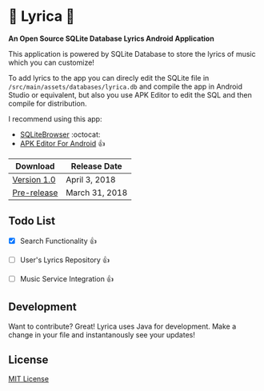 # :rocket: Lyrica :rocket:
**An Open Source SQLite Database Lyrics Android Application**

This application is powered by SQLite Database to store the lyrics of music which you can customize!

To add lyrics to the app you can direcly edit the SQLite file in `/src/main/assets/databases/lyrica.db` and compile the app in Android Studio or equivalent, but also you use APK Editor to edit the SQL and then compile for distribution.


I recommend using this app:
  * [SQLiteBrowser](https://github.com/sqlitebrowser/sqlitebrowser) :octocat:
  * [APK Editor For Android](https://play.google.com/store/apps/details?id=com.gmail.heagoo.apkeditor&hl=en) :+1:
  
Download | Release Date
------------ | -------------
[Version 1.0](https://github.com/lfasmpao/Lyrica/releases/download/1.0/app-debug.apk) | April 3, 2018
[Pre-release](https://github.com/lfasmpao/Lyrica/releases/download/0.1/app-debug.apk) | March 31, 2018


Todo List
---------
  - [x] Search Functionality :+1:
  - [ ] User's Lyrics Repository :+1:
  - [ ] Music Service Integration :+1:


Development
----------
Want to contribute? Great!
Lyrica uses Java for development.
Make a change in your file and instantanously see your updates!

License
---------
 [MIT License](https://github.com/lfasmpao/Lyrica/blob/master/LICENSE.md)
